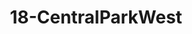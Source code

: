 ---
title: 18-CentralParkWest
image: /uploads/gallery-18.jpg
image_alt-text: Transitional Central Park West Residence with exceptional custom metalwork
work-type: transitional
---